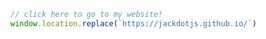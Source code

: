 <a href="https://jackdotjs.github.io/">

```javascript
// click here to go to my website!
window.location.replace(`https://jackdotjs.github.io/`)

```
</a>
